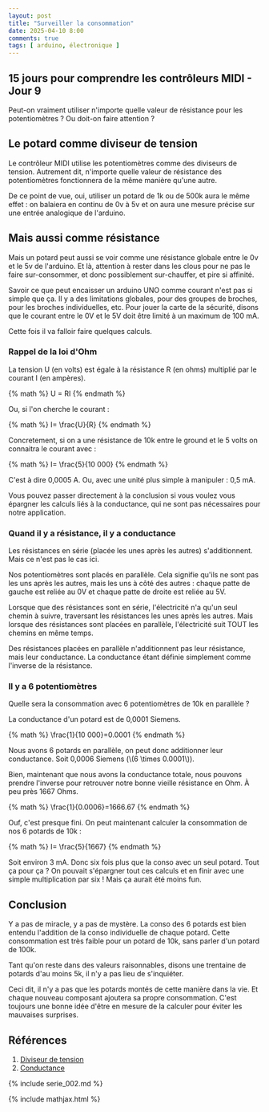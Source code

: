 ```yaml
---
layout: post
title: "Surveiller la consommation"
date: 2025-04-10 8:00
comments: true
tags: [ arduino, électronique ]
---
```


## 15 jours pour comprendre les contrôleurs MIDI - Jour 9

Peut-on vraiment utiliser n'importe quelle valeur de résistance pour les
potentiomètres ? Ou doit-on faire attention ?

<!-- more -->

## Le potard comme diviseur de tension

Le contrôleur MIDI utilise les potentiomètres comme des diviseurs de tension.
Autrement dit, n'importe quelle valeur de résistance des potentiomètres
fonctionnera de la même manière qu'une autre.

De ce point de vue, oui, utiliser un potard de 1k ou de 500k aura le même effet :
on balaiera en continu de 0v à 5v et on aura une mesure précise sur une entrée
analogique de l'arduino.

## Mais aussi comme résistance

Mais un potard peut aussi se voir comme une résistance globale entre le 0v et le 5v de
l'arduino. Et là, attention à rester dans les clous pour ne pas le faire
sur-consommer, et donc possiblement sur-chauffer, et pire si affinité.

Savoir ce que peut encaisser un arduino UNO comme courant n'est pas si simple
que ça. Il y a des limitations globales, pour des groupes de broches, pour les
broches individuelles, etc. Pour jouer la carte de la sécurité, disons que
le courant entre le 0V et le 5V doit être limité à un maximum de 100 mA.

Cette fois il va falloir faire quelques calculs.

### Rappel de la loi d'Ohm

La tension U (en volts) est égale à la résistance R (en ohms) multiplié par
le courant I (en ampères).

{% math %}
  U = RI
{% endmath %}

Ou, si l'on cherche le courant :

{% math %}
  I= \frac{U}{R}
{% endmath %}

Concretement, si on a une résistance de 10k entre le ground et le 5 volts on
connaitra le courant avec :

{% math %}
  I= \frac{5}{10 000}
{% endmath %}

C'est à dire 0,0005 A. Ou, avec une unité plus simple à manipuler : 0,5 mA.

Vous pouvez passer directement à la conclusion si vous voulez vous épargner
les calculs liés à la conductance, qui ne sont pas nécessaires pour notre
application.

### Quand il y a résistance, il y a conductance

Les résistances en série (placée les unes après les autres) s'additionnent. Mais
ce n'est pas le cas ici.

Nos potentiomètres sont placés en parallèle. Cela
signifie qu'ils ne sont pas les uns après les autres, mais les uns à côté des
autres : chaque patte de gauche est reliée au 0V et chaque patte de droite est
reliée au 5V.

Lorsque que des résistances sont en série, l'électricité n'a qu'un seul chemin
à suivre, traversant les résistances les unes après les autres. Mais lorsque des résistances sont placées en
parallèle, l'électricité suit TOUT les chemins en même temps.

Des résistances placées en parallèle n'additionnent pas leur résistance, mais
leur conductance. La conductance étant définie simplement comme l'inverse de la
résistance.

### Il y a 6 potentiomètres

Quelle sera la consommation avec 6 potentiomètres de 10k en parallèle ?

La conductance d'un potard est de 0,0001 Siemens.

{% math %}
  \frac{1}{10 000}=0.0001
{% endmath %}

Nous avons 6 potards en parallèle, on peut donc additionner leur conductance.
Soit 0,0006 Siemens (\\(6 \times 0.0001\\)).

Bien, maintenant que nous avons la conductance totale, nous pouvons prendre
l'inverse pour retrouver notre bonne vieille résistance en Ohm. À peu près
1667 Ohms.

{% math %}
  \frac{1}{0.0006}=1666.67
{% endmath %}

Ouf, c'est presque fini. On peut maintenant calculer la consommation de nos
6 potards de 10k :

{% math %}
  I= \frac{5}{1667}
{% endmath %}

Soit environ 3 mA. Donc six fois plus que la conso avec un seul potard. Tout
ça pour ça ? On pouvait s'épargner tout ces calculs et en finir avec une simple
multiplication par six ! Mais ça aurait été moins fun.

## Conclusion

Y a pas de miracle, y a pas de mystère. La conso des 6 potards est bien entendu
l'addition de la conso individuelle de chaque potard. Cette consommation est
très faible pour un potard de 10k, sans parler d'un potard de 100k.

Tant qu'on reste dans des valeurs raisonnables, disons une trentaine de potards
d'au moins 5k, il n'y a pas lieu de s'inquiéter.

Ceci dit, il n'y a pas que les potards montés de cette manière dans la vie. Et
chaque nouveau composant ajoutera sa propre consommation. C'est toujours une
bonne idée d'être en mesure de la calculer pour éviter les mauvaises surprises.



## Références

1. [Diviseur de tension](https://fr.wikipedia.org/wiki/Diviseur_de_tension)
1. [Conductance](https://fr.wikipedia.org/wiki/Conductance_%C3%A9lectrique)

{% include serie_002.md %}

{% include mathjax.html %}
